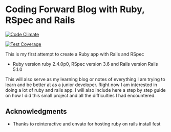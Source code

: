 # Coding Forward Blog with Ruby, RSpec and Rails

[![Code Climate](https://codeclimate.com/github/clint77/ruby-blog/badges/gpa.svg)](https://codeclimate.com/github/clint77/ruby-blog)

[![Test Coverage](https://codeclimate.com/github/clint77/ruby-blog/coverage.svg)](https://codeclimate.com/github/clint77/ruby-blog/coverage)

This is my first attempt to create a Ruby app with Rails and RSpec

* Ruby version ruby 2.4.0p0, RSpec version 3.6 and Rails version Rails 5.1.0 

This will also serve as my learning blog or notes of everything I am trying to learn and be better at as a junior developer. Right now I am interested in doing a lot of ruby and rails app. I will also include here a step by step guide on how I did this small project and all the difficulties I had encountered. 

## Acknowledgments

* Thanks to reinteractive and envato for hosting ruby on rails install fest
